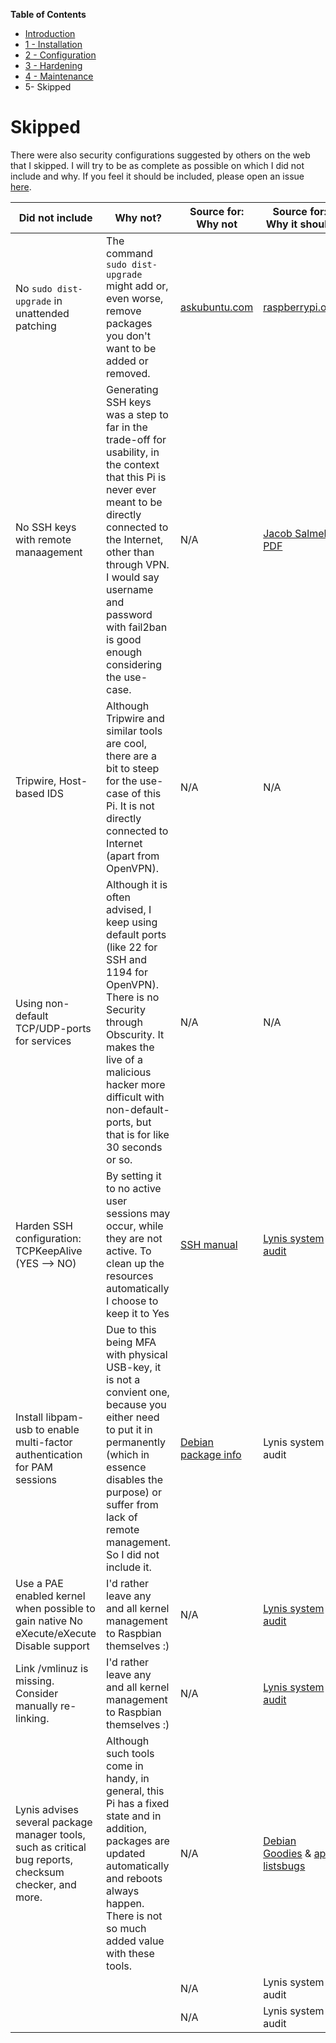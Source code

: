 **Table of Contents**
- [Introduction](https://github.com/teusink/Home-Security-by-Pi/blob/master/README.md)
- [1 - Installation](https://github.com/teusink/Home-Security-by-Pi/blob/master/1-Installation.md)
- [2 - Configuration](https://github.com/teusink/Home-Security-by-Pi/blob/master/2-Configuration.md)
- [3 - Hardening](https://github.com/teusink/Home-Security-by-Pi/blob/master/3-Hardening.md)
- [4 - Maintenance](https://github.com/teusink/Home-Security-by-Pi/blob/master/4-Maintenance.md)
- 5- Skipped

# Skipped
There were also security configurations suggested by others on the web that I skipped. I will try to be as complete as possible on which I did not include and why. If you feel it should be included, please open an issue [here](https://github.com/teusink/Home-Security-by-Pi/issues).

| Did not include | Why not? | Source for: Why not | Source for: Why it should |
| --- | --- | --- | --- |
| No `sudo dist-upgrade` in unattended patching | The command `sudo dist-upgrade` might add or, even worse, remove packages you don't want to be added or removed. | [askubuntu.com](https://askubuntu.com/questions/601/the-following-packages-have-been-kept-back-why-and-how-do-i-solve-it) | [raspberrypi.org](https://www.raspberrypi.org/documentation/raspbian/updating.md)
| No SSH keys with remote manaagement | Generating SSH keys was a step to far in the trade-off for usability, in the context that this Pi is never ever meant to be directly connected to the Internet, other than through VPN. I would say username and password with fail2ban is good enough considering the use-case. | N/A | [Jacob Salmela, PDF](http://users.telenet.be/MySQLplaylist/pi-hole.pdf) |
| Tripwire, Host-based IDS | Although Tripwire and similar tools are cool, there are a bit to steep for the use-case of this Pi. It is not directly connected to Internet (apart from OpenVPN). | N/A | N/A |
| Using non-default TCP/UDP-ports for services | Although it is often advised, I keep using default ports (like 22 for SSH and 1194 for OpenVPN). There is no Security through Obscurity. It makes the live of a malicious hacker more difficult with non-default-ports, but that is for like 30 seconds or so. | N/A | N/A |
| Harden SSH configuration: TCPKeepAlive (YES --> NO) | By setting it to no active user sessions may occur, while they are not active. To clean up the resources automatically I choose to keep it to Yes | [SSH manual](https://www.ssh.com/ssh/config/) | [Lynis system audit](https://cisofy.com/controls/SSH-7408/) |
| Install libpam-usb to enable multi-factor authentication for PAM sessions | Due to this being MFA with physical USB-key, it is not a convient one, because you either need to put it in permanently (which in essence disables the purpose) or suffer from lack of remote management. So I did not include it. | [Debian package info](https://packages.debian.org/sid/libpam-usb) | Lynis system audit |
| Use a PAE enabled kernel when possible to gain native No eXecute/eXecute Disable support | I'd rather leave any and all kernel management to Raspbian themselves :) | N/A | [Lynis system audit](https://cisofy.com/controls/KRNL-5677/) |
| Link /vmlinuz is missing. Consider manually re-linking. | I'd rather leave any and all kernel management to Raspbian themselves :) | N/A | [Lynis system audit](https://cisofy.com/controls/KRNL-5788/) |
| Lynis advises several package manager tools, such as critical bug reports, checksum checker, and more. | Although such tools come in handy, in general, this Pi has a fixed state and in addition, packages are updated automatically and reboots always happen. There is not so much added value with these tools. | N/A | [Debian Goodies](https://packages.debian.org/wheezy/debian-goodies) & [apt-listsbugs](https://packages.debian.org/sid/apt-listbugs) |
| | | N/A | Lynis system audit |
| | | N/A | Lynis system audit |
